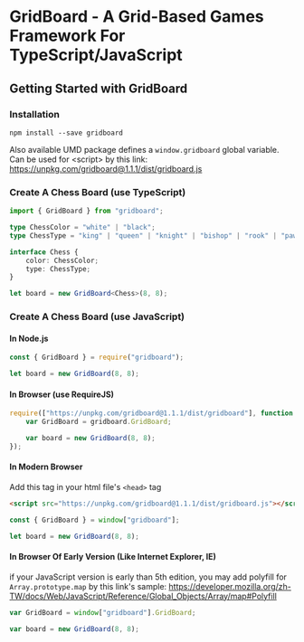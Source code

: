 # GridBoard - A Grid-Based Games Framework For TypeScript/JavaScript

## Getting Started with GridBoard

### Installation

```
npm install --save gridboard
```

Also available UMD package defines a ```window.gridboard``` global variable.
Can be used for &lt;script&gt; by this link: https://unpkg.com/gridboard@1.1.1/dist/gridboard.js

### Create A Chess Board (use TypeScript)

```typescript
import { GridBoard } from "gridboard";

type ChessColor = "white" | "black";
type ChessType = "king" | "queen" | "knight" | "bishop" | "rook" | "pawn";

interface Chess {
    color: ChessColor;
    type: ChessType;
}

let board = new GridBoard<Chess>(8, 8);
```

### Create A Chess Board (use JavaScript)

#### In Node.js

```javascript
const { GridBoard } = require("gridboard");

let board = new GridBoard(8, 8);
```

#### In Browser (use RequireJS)

```javascript
require(["https://unpkg.com/gridboard@1.1.1/dist/gridboard"], function (gridboard) {
    var GridBoard = gridboard.GridBoard;

    var board = new GridBoard(8, 8);
});
```

#### In Modern Browser

Add this tag in your html file's ```<head>``` tag

```html
<script src="https://unpkg.com/gridboard@1.1.1/dist/gridboard.js"></script>
```

```javascript
const { GridBoard } = window["gridboard"];

let board = new GridBoard(8, 8);
```

#### In Browser Of Early Version (Like Internet Explorer, IE)

if your JavaScript version is early than 5th edition, you may add polyfill for ```Array.prototype.map``` by this link's sample:
https://developer.mozilla.org/zh-TW/docs/Web/JavaScript/Reference/Global_Objects/Array/map#Polyfill

```javascript
var GridBoard = window["gridboard"].GridBoard;

var board = new GridBoard(8, 8);
```

